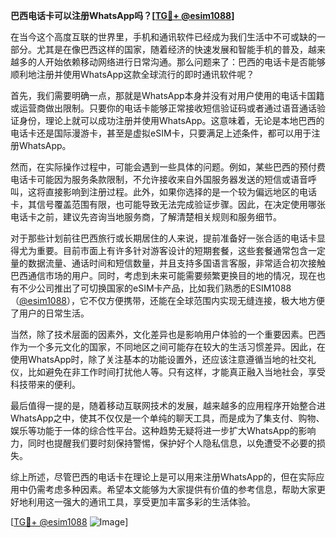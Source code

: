**巴西电话卡可以注册WhatsApp吗？[[TG💪+ @esim1088](https://t.me/s/esim1088)]**

在当今这个高度互联的世界里，手机和通讯软件已经成为我们生活中不可或缺的一部分。尤其是在像巴西这样的国家，随着经济的快速发展和智能手机的普及，越来越多的人开始依赖移动网络进行日常沟通。那么问题来了：巴西的电话卡是否能够顺利地注册并使用WhatsApp这款全球流行的即时通讯软件呢？

首先，我们需要明确一点，那就是WhatsApp本身并没有对用户使用的电话卡国籍或运营商做出限制。只要你的电话卡能够正常接收短信验证码或者通过语音通话验证身份，理论上就可以成功注册并使用WhatsApp。这意味着，无论是本地巴西的电话卡还是国际漫游卡，甚至是虚拟eSIM卡，只要满足上述条件，都可以用于注册WhatsApp。

然而，在实际操作过程中，可能会遇到一些具体的问题。例如，某些巴西的预付费电话卡可能因为服务条款限制，不允许接收来自外国服务器发送的短信或语音呼叫，这将直接影响到注册过程。此外，如果你选择的是一个较为偏远地区的电话卡，其信号覆盖范围有限，也可能导致无法完成验证步骤。因此，在决定使用哪张电话卡之前，建议先咨询当地服务商，了解清楚相关规则和服务细节。

对于那些计划前往巴西旅行或长期居住的人来说，提前准备好一张合适的电话卡显得尤为重要。目前市面上有许多针对游客设计的短期套餐，这些套餐通常包含一定量的数据流量、通话时间和短信数量，并且支持多国语言客服，非常适合初次接触巴西通信市场的用户。同时，考虑到未来可能需要频繁更换目的地的情况，现在也有不少公司推出了可切换国家的eSIM卡产品，比如我们熟悉的ESIM1088（[@esim1088](https://t.me/s/esim1088)），它不仅方便携带，还能在全球范围内实现无缝连接，极大地方便了用户的日常生活。

当然，除了技术层面的因素外，文化差异也是影响用户体验的一个重要因素。巴西作为一个多元文化的国家，不同地区之间可能存在较大的生活习惯差异。因此，在使用WhatsApp时，除了关注基本的功能设置外，还应该注意遵循当地的社交礼仪，比如避免在非工作时间打扰他人等。只有这样，才能真正融入当地社会，享受科技带来的便利。

最后值得一提的是，随着移动互联网技术的发展，越来越多的应用程序开始整合进WhatsApp之中，使其不仅仅是一个单纯的聊天工具，而是成为了集支付、购物、娱乐等功能于一体的综合性平台。这种趋势无疑将进一步扩大WhatsApp的影响力，同时也提醒我们要时刻保持警惕，保护好个人隐私信息，以免遭受不必要的损失。

综上所述，尽管巴西的电话卡在理论上是可以用来注册WhatsApp的，但在实际应用中仍需考虑多种因素。希望本文能够为大家提供有价值的参考信息，帮助大家更好地利用这一强大的通讯工具，享受更加丰富多彩的生活体验。

[[TG💪+ @esim1088](https://t.me/s/esim1088) ![Image](https://i.postimg.cc/4NQfJmqS/Snipaste-2025-05-13-00-14-12.png)]